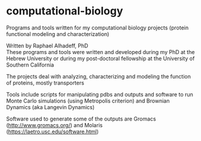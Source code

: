 # computational-biology
Programs and tools written for my computational biology projects (protein functional modeling and characterization)

Written by Raphael Alhadeff, PhD  
These programs and tools were written and developed during my PhD at the Hebrew University or during my post-doctoral fellowship at the University of Southern California

The projects deal with analyzing, characterizing and modeling the function of proteins, mostly transporters

Tools include scripts for manipulating pdbs and outputs and software to run Monte Carlo simulations (using Metropolis criterion) and Brownian Dynamics (aka Langevin Dynamics)

Software used to generate some of the outputs are Gromacs (http://www.gromacs.org/) and Molaris (https://laetro.usc.edu/software.html)
